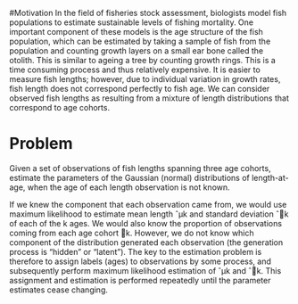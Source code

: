 #Motivation
In the field of fisheries stock assessment, biologists model fish populations to estimate sustainable levels of fishing mortality. One important component of these models is the age structure of the fish population, which can be estimated by taking a sample of fish from the population and counting growth layers on a small ear bone called the otolith. This is similar to ageing a tree by counting growth rings.
This is a time consuming process and thus relatively expensive. It is easier to measure fish lengths; however, due to individual variation in growth rates, fish length does not correspond perfectly to fish age. We can consider observed fish lengths as resulting from a mixture of length distributions that correspond to age cohorts.

# Problem
Given a set of observations of fish lengths spanning three age cohorts, estimate the parameters of the Gaussian
(normal) distributions of length-at-age, when the age of each length observation is not known.

If we knew the component that each observation came from, we would use maximum likelihood to estimate
mean length ˆμk and standard deviation ˆk of each of the k ages. We would also know the proportion of
observations coming from each age cohort k. However, we do not know which component of the distribution
generated each observation (the generation process is “hidden” or “latent”). The key to the estimation
problem is therefore to assign labels (ages) to observations by some process, and subsequently perform
maximum likelihood estimation of ˆμk and ˆk. This assignment and estimation is performed repeatedly until
the parameter estimates cease changing.

